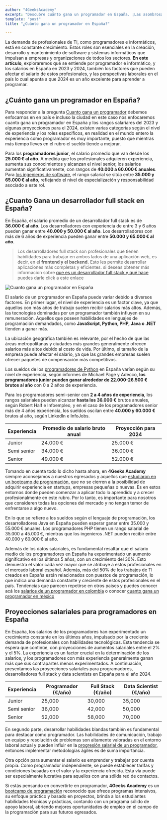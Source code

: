 ```yaml
---
author: "4GeeksAcademy"
excerpt: "Descubre cuánto gana un programador en España. ¡Las asombrosas cifras revelan el potencial de esta profesión en el mercado laboral actual"
template: "post"
title: "¿Cuánto gana un programador en España?"

---
```


La demanda de profesionales de TI, como programadores e informáticos, está en constante crecimiento.  Estos roles son esenciales en la creación, desarrollo y mantenimiento de software y sistemas informáticos que impulsan a empresas y organizaciones de todos los sectores. **En este artículo**, exploraremos qué se entiende por programador e informático, y los salarios en España en 2023 y 2024, también los factores que pueden afectar el salario de estos profesionales, y las perspectivas laborales en el país lo cual apunta a que 2024 es un año excelente para aprender a programar.

## ¿Cuánto gana un programador en España?

Para responder a la pregunta [Cuanto gana un programador](https://4geeksacademy.com/es/cuanto-gana-un-programador/cuanto-gana-un-programador) debemos enfocarnos en  en país e incluso la ciudad en este caso nos enfocaremos cuanto gana un programador en España y los rangos salariares del 2023 y algunas proyecciones para el 2024, existen varias categorías según el nivel de experiencia y los roles específicos, en realidad en el mundo entero la experiencia como programador es muy importante, puesto que mientras más tiempo lleves en el rubro el sueldo tiende a mejorar. 

Para los **programadores junior**, el salario promedio que van desde los **25.000 € al año**. A medida que los profesionales adquieren experiencia, aumenta sus conocimientos y alcanzan el nivel senior, los salarios aumentan significativamente, con rangos de **40.000 a 60.000 € anuales**. Para [los ingenieros de software](https://4geeksacademy.com/es/coding-bootcamps/ingenieria-de-software-programacion), el rango salarial se sitúa entre **35.000 y 65.000 € al año**, reflejando el nivel de especialización y responsabilidad asociado a este rol.

## ¿Cuanto Gana un desarrollador full stack en España?

En España, el salario promedio de un desarrollador full stack es de **36.000 € al año**. Los desarrolladores con experiencia de entre 3 y 6 años pueden ganar entre **40.000 y 50.000 € al año**. Los desarrolladores con más de 6 años de experiencia pueden ganar entre **50.000 y 65.000 € al año**.

>Los desarrolladores full stack son profesionales que tienen habilidades para trabajar en ambos lados de una aplicación web, es decir, en el **frontend y el backend.** Esto les permite desarrollar aplicaciones más completas y eficientes.
si deseas obtener más informacion sobre [que es un desarrollador full stack y qué hace](https://4geeksacademy.com/es/desarrollador-full-stack/desarrollador-full-stack-developer) puedes darle click a este enlace

![Cuanto gana un programador en España](https://breathecode.herokuapp.com/v1/media/file/beautiful-brunette-young-woman-holding-spain-flag-euros-banknotes-smiling-laughing-hard-out-loud-because-funny-crazy-joke-2-jpg)

El salario de un programador en España puede variar debido a diversos factores. En primer lugar, el nivel de experiencia es un factor clave, ya que aquellos con más años de trabajo suelen recibir salarios más altos. Además, las tecnologías dominadas por un programador también influyen en su remuneración. Aquellos que poseen habilidades en lenguajes de programación demandados, como **JavaScript, Python, PHP, Java o .NET**  tienden a ganar más. 

La ubicación geográfica también es relevante, por el hecho de que las áreas metropolitanas y ciudades más grandes generalmente ofrecen salarios más altos debido al costo de vida. Por último, el tamaño de la empresa puede afectar el salario, ya que las grandes empresas suelen ofrecer paquetes de compensación más competitivos.

Los sueldos de los [programadores de Python](https://4geeksacademy.com/es/aprender-a-programar/python-uno-de-los-lenguajes-de-programacion-mas-demandados) en España varían según su nivel de experiencia, según informes de Michael Page y Adecco, **los programadores junior pueden ganar alrededor de 22.000-26.500 € brutos al año** con 0 a 2 años de experiencia. 

Para los programadores semi-senior con **2 a 4 años de experiencia**, los rangos salariales pueden alcanzar **hasta los 36.000 €** brutos anuales, según Robert Half e Infoempleo, y en el caso de los programadores senior más de 4 años experiencia, los sueldos oscilan entre **40.000 y 60.000 €** brutos al año, según LinkedIn e InfoJobs.


| Experiencia   | Promedio de salario bruto anual | Proyección para 2024 |
|---------------|---------------------------------|-----------------------|
| Junior        | 24.000 €                        | 25.000 €              |
| Semi senior   | 34.000 €                        | 36.000 €              |
| Senior        | 49.000 €                        | 52.000 €              |


Tomando en cuenta todo lo dicho hasta ahora, en **4Geeks Academy** siempre aconsejamos a nuestros egresados y aquellos que [estudiaron en un bootcamp de programación](https://4geeksacademy.com/es/bootcamp-de-programacion/estudiar-en-un-bootcamp-de-programacion), que no se cierren a la posibilidad de adquirir experiencia en startups, empresas pequeñas o nuevas. Es en estos entornos donde pueden comenzar a aplicar todo lo aprendido y a crecer profesionalmente en este rubro. Por lo tanto, es importante para nosotros que consideren todas las opciones del mercado y no tengan temor de enfrentarse a algo nuevo.

En lo que se refiere a los sueldos según el lenguaje de programación, los desarrolladores Java en España pueden esperar ganar entre 35.000 y 55.000 € anuales. Los programadores PHP tienen un rango salarial de 35.000 a 45.000 €, mientras que los ingenieros .NET pueden recibir entre 40.000 y 60.000 € al año. 

Además de los datos salariales, es fundamental resaltar que el salario medio de los programadores en España ha experimentado un aumento significativo en los últimos 5 años, con un crecimiento del 30%. Esto demuestra el valor cada vez mayor que se atribuye a estos profesionales en el mercado laboral español. Además, más del 50% de los trabajos de TI creados en España están relacionados con puestos de programación, lo que indica una demanda constante y creciente de estos profesionales en el país.
Tendencias que parecen repetirse en otros paises y puedes conocer acá los [salarios de un programador en colombia](https://4geeksacademy.com/es/cuanto-gana-un-programador/cuanto-gana-un-programador-en-colombia) o conocer [cuanto gana un programador en méxico](https://4geeksacademy.com/es/cuanto-gana-un-programador/cuanto-gana-un-programador-en-mexico)  

## Proyecciones salariales para programadores en España

En España, los salarios de los programadores han experimentado un crecimiento constante en los últimos años, impulsado por la creciente demanda de profesionales con habilidades tecnológicas. Esta tendencia se espera que continúe, con proyecciones de aumentos salariales entre el 2% y el 5%. La experiencia es un factor crucial en la determinación de los salarios, y los programadores con más experiencia generalmente ganan más que sus contrapartes menos experimentados. A continuación, presentamos las proyecciones salariales para programadores, desarrolladores full stack y data scientists en España para el año 2024.

| Experiencia | Programador (€/año) | Full Stack (€/año) | Data Scientist (€/año) |
|-------------|----------------------|---------------------|-------------------------|
| Junior      | 25,000               | 30,000              | 35,000                  |
| Semi senior | 36,000               | 42,000              | 50,000                  |
| Senior      | 52,000               | 58,000              | 70,000                  |


En segundo parte, desarrollar habilidades blandas también es fundamental para destacar como programador. Las habilidades de comunicación, trabajo en equipo y resolución de problemas son altamente valoradas en el entorno laboral actual y pueden influir en la [progresión salarial de un programador](https://4geeksacademy.com/es/cuanto-gana-un-programador/ser-programador-entre-las-profesiones-con-mayor-demanda), entonces implementar metodologías ágiles es de suma importancia.

Otra opción para aumentar el salario es emprender y trabajar por cuenta propia. Como programador independiente, se puede establecer tarifas y condiciones basadas en el valor y la experiencia ofrecida. Esta vía puede ser especialmente lucrativa para aquellos con una sólida red de contactos.

Si estás pensando en convertirte en programador, **4Geeks Academy** es un [bootcamp de programación](https://4geeksacademy.com/es/bootcamp-de-programacion/estudiar-en-un-bootcamp-de-programacion) reconocido que ofrece programas intensivos, su enfoque práctico y basado en proyectos, brinda a los estudiantes habilidades técnicas y prácticas, contando con un programa sólido de apoyo laboral, abriendo mejores oportunidades de empleo en el campo de la programación para sus futuros egresados.


<call-to-action button_text="Inscríbete ahora" button_link="https://4geeksacademy.com/es/coding-bootcamps/desarrollador-full-stack" background="rgba(0, 151, 205, 0.15)" title="Conviértete en Desarrollador Full Stack" text="Únete a nuestro bootcamp de Desarrollador Full Stack y forma parte de los profesionales mejor remunerados"></call-to-action>
